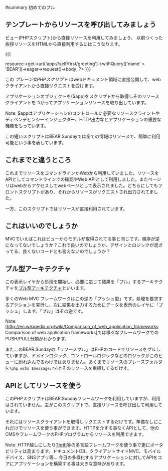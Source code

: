 #summary 初めてのプル

## テンプレートからリソースを呼び出してみましょう 

ビュー(PHPスクリプト)から直接リソースを利用してみましょう。
以前つくった挨拶リソースをHTMLから直接利用するにはこうなります。

{{{
<?php
$app = require dirname(dirname(__DIR__)) . '/scripts/instance.php';
$message # $app->resource->get->uri('app://self/first/greeting')->withQuery(['name' > 'BEAR'])->eager->request()->body;
?>
<html>
    <body><?php echo $message;?></body>
</html>
}}}

この *プレーンなPHPスクリプト* はwebドキュメント領域に直接公開して、webクライアントから直接リクエストを受けます。

アプリケーションオブジェクトを($app)をスクリプトから取得しそのリソースクライアントをつかってアプリケーションリソースを取り出しています。

 Note: $appはアプリケーションのコントロールに必要なリソースクライントやディペンデヒンシーインジェクター、HTTP出力などアプリケーションの重要な機能をもっています。

この短いスクリプトはBEAR.Sundayでは全ての情報はリソースで、簡単に利用可能という事を表しています。

## これまでと違うところ 

これまでリソースをコマンドラインかWebから利用していました。リソースをAPIとしてコマンドラインでの確認やWeb APIとして利用しました。またページリはwebからアクセスしてwebページとして表示されました。どちらにしてもフロントスクリプトがあり、それからリソースがリクエストされ出力されてました。

一方、このスクリプトではリソースが直接利用されています。

## これはいいのでしょうか 

MVCでいえばこれはビューからモデルが取得されてる事と同じです。順序が逆になってないでしょうか？これで良いのでしょうか、デザインとロジックが混ざってる、良くないコードとも言えないのでしょうか？

## プル型アーキテクチャ 

この表示レイヤから処理を開始し、必要に応じて結果を「プル」するアーキテクチャを[プル型アーキテクチャ](http://ja.wikipedia.org/wiki/Web%E3%82%A2%E3%83%97%E3%83%AA%E3%82%B1%E3%83%BC%E3%82%B7%E3%83%A7%E3%83%B3%E3%83%95%E3%83%AC%E3%83%BC%E3%83%A0%E3%83%AF%E3%83%BC%E3%82%AF#.E3.83.97.E3.83.83.E3.82.B7.E3.83.A5.E5.9E.8B_vs._.E3.83.97.E3.83.AB.E5.9E.8B)といいます。

多くのWeb MVC フレームワークはこの逆の「プッシュ型」です。処理を要求するアクションを実行し、次に結果を出力するためにデータを表示のレイヤに「プッシュ」します。「プル」はその逆です。

 Note: [http://en.wikipedia.org/wiki/Comparison_of_web_application_frameworks Comparison of web application frameworks]では様々なフレームワークでのPUSH/PULL分類がわかります。

またこのBEAR.Sundayの「リソースプル」はPHPのコードでリソースをプルしていますが、ドメインロジック、コントロールロジックなどのロジックがこのビューに紛れ込んでるわけではありません。あくまでリソースのプレースフォルダ(`<?php echo $message;?>`)とそのリソースを束縛してるだけす。

## APIとしてリソースを使う 

このPHPスクリプトはBEAR.Sundayフレームワークを利用していますが、利用はされていません。主がこのスクリプトで、直接リソースを呼び出して利用しています。

それにはリソースクライアントを取得しリクエストするだけです。準備なしにこれだけでリソースを使う事ができます。HTTPを介する事なくAPIとして、他のCMSやフレームワークのPHPプログラムからリソースを利用できます。

 Note: HTTP越しにしたり[Thrift](http://thrift.apache.org/)等の多言語フレームワークを使う事で更にポータビリティは高まります。ドキュメントDB、クライアントサイドMVC、モバイルデバイス、SNSアプリ等... 今日の多様化するアプリケーションに対してAPIをコアにアプリケーションを構築する事は大きな意味があります。